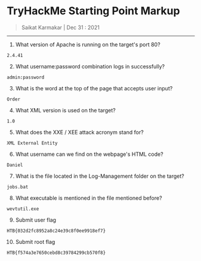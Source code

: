 # TryHackMe Starting Point Markup 

> Saikat Karmakar | Dec 31 : 2021

---

1. What version of Apache is running on the target's port 80?
```
2.4.41
```
2. What username:password combination logs in successfully?
```
admin:password
```
3. What is the word at the top of the page that accepts user input?
```
Order
```
4. What XML version is used on the target?
```
1.0
```
5. What does the XXE / XEE attack acronym stand for?
```
XML External Entity
```
6. What username can we find on the webpage's HTML code?
```
Daniel
```
7. What is the file located in the Log-Management folder on the target?
```
jobs.bat
```
8. What executable is mentioned in the file mentioned before?
```
wevtutil.exe
```
9. Submit user flag
```
HTB{032d2fc8952a8c24e39c8f0ee9918ef7}
```
10. Submit root flag 
```
HTB{f574a3e7650cebd8c39784299cb570f8}
```